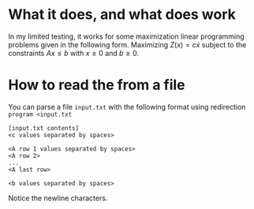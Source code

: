 # What it does, and what does work
In my limited testing, it works for some maximization linear programming problems given in the following form.
Maximizing $Z(x) = c\dot x$ subject to the constraints $Ax \leq b$ with $x \geq 0$ and $b \geq 0$.

# How to read the from a file
You can parse a file `input.txt` with the following format using redirection `program <input.txt`
```
[input.txt contents]
<c values separated by spaces>

<A row 1 values separated by spaces>
<A row 2>
...
<A last row>

<b values separated by spaces>

```
Notice the newline characters. 
